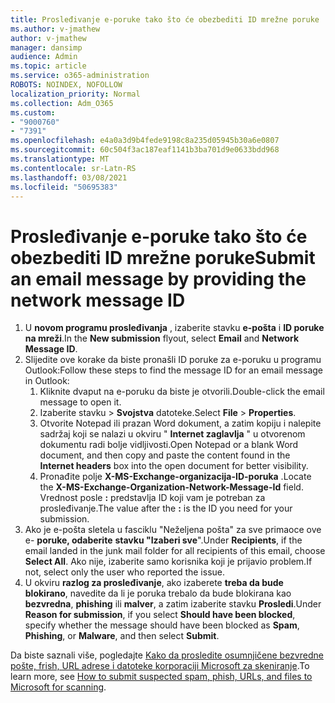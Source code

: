 ```yaml
---
title: Prosleđivanje e-poruke tako što će obezbediti ID mrežne poruke
ms.author: v-jmathew
author: v-jmathew
manager: dansimp
audience: Admin
ms.topic: article
ms.service: o365-administration
ROBOTS: NOINDEX, NOFOLLOW
localization_priority: Normal
ms.collection: Adm_O365
ms.custom:
- "9000760"
- "7391"
ms.openlocfilehash: e4a0a3d9b4fede9198c8a235d05945b30a6e0807
ms.sourcegitcommit: 60c504f3ac187eaf1141b3ba701d9e0633bdd968
ms.translationtype: MT
ms.contentlocale: sr-Latn-RS
ms.lasthandoff: 03/08/2021
ms.locfileid: "50695383"
---
```

# <a name="submit-an-email-message-by-providing-the-network-message-id"></a><span data-ttu-id="ab64f-102">Prosleđivanje e-poruke tako što će obezbediti ID mrežne poruke</span><span class="sxs-lookup"><span data-stu-id="ab64f-102">Submit an email message by providing the network message ID</span></span>

1. <span data-ttu-id="ab64f-103">U **novom programu prosleđivanja** , izaberite stavku **e-pošta** i **ID poruke na mreži**.</span><span class="sxs-lookup"><span data-stu-id="ab64f-103">In the **New submission** flyout, select **Email** and **Network Message ID**.</span></span>
2. <span data-ttu-id="ab64f-104">Slijedite ove korake da biste pronašli ID poruke za e-poruku u programu Outlook:</span><span class="sxs-lookup"><span data-stu-id="ab64f-104">Follow these steps to find the message ID for an email message in Outlook:</span></span>
    1. <span data-ttu-id="ab64f-105">Kliknite dvaput na e-poruku da biste je otvorili.</span><span class="sxs-lookup"><span data-stu-id="ab64f-105">Double-click the email message to open it.</span></span>
    1. <span data-ttu-id="ab64f-106">Izaberite stavku  >  **Svojstva** datoteke.</span><span class="sxs-lookup"><span data-stu-id="ab64f-106">Select **File** > **Properties**.</span></span>
    1. <span data-ttu-id="ab64f-107">Otvorite Notepad ili prazan Word dokument, a zatim kopiju i nalepite sadržaj koji se nalazi u okviru " **Internet zaglavlja** " u otvorenom dokumentu radi bolje vidljivosti.</span><span class="sxs-lookup"><span data-stu-id="ab64f-107">Open Notepad or a blank Word document, and then copy and paste the content found in the **Internet headers** box into the open document for better visibility.</span></span>
    1. <span data-ttu-id="ab64f-108">Pronađite polje **X-MS-Exchange-organizacija-ID-poruka** .</span><span class="sxs-lookup"><span data-stu-id="ab64f-108">Locate the **X-MS-Exchange-Organization-Network-Message-Id** field.</span></span> <span data-ttu-id="ab64f-109">Vrednost posle **:** predstavlja ID koji vam je potreban za prosleđivanje.</span><span class="sxs-lookup"><span data-stu-id="ab64f-109">The value after the **:** is the ID you need for your submission.</span></span>
3. <span data-ttu-id="ab64f-110">Ako je e-pošta sletela u fasciklu "Neželjena pošta" za sve primaoce ove e- **poruke, odaberite** **stavku "Izaberi sve**".</span><span class="sxs-lookup"><span data-stu-id="ab64f-110">Under **Recipients**, if the email landed in the junk mail folder for all recipients of this email, choose **Select All**.</span></span> <span data-ttu-id="ab64f-111">Ako nije, izaberite samo korisnika koji je prijavio problem.</span><span class="sxs-lookup"><span data-stu-id="ab64f-111">If not, select only the user who reported the issue.</span></span>
4. <span data-ttu-id="ab64f-112">U okviru **razlog za prosleđivanje**, ako izaberete **treba da bude blokirano**, navedite da li je poruka trebalo da bude blokirana kao **bezvredna**, **phishing** ili **malver**, a zatim izaberite stavku **Prosledi**.</span><span class="sxs-lookup"><span data-stu-id="ab64f-112">Under **Reason for submission**, if you select **Should have been blocked**, specify whether the message should have been blocked as **Spam**, **Phishing**, or **Malware**, and then select **Submit**.</span></span>

<span data-ttu-id="ab64f-113">Da biste saznali više, pogledajte [Kako da prosledite osumnjičene bezvredne pošte, frish, URL adrese i datoteke korporaciji Microsoft za skeniranje](https://go.microsoft.com/fwlink/?linkid=2101479).</span><span class="sxs-lookup"><span data-stu-id="ab64f-113">To learn more, see [How to submit suspected spam, phish, URLs, and files to Microsoft for scanning](https://go.microsoft.com/fwlink/?linkid=2101479).</span></span>
